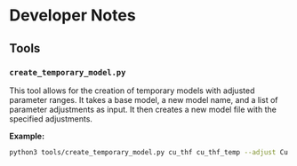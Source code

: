 # Developer Notes

## Tools

### `create_temporary_model.py`

This tool allows for the creation of temporary models with adjusted parameter ranges. It takes a base model, a new model name, and a list of parameter adjustments as input. It then creates a new model file with the specified adjustments.

**Example:**

```bash
python3 tools/create_temporary_model.py cu_thf cu_thf_temp --adjust Cu thickness 500,800
```
